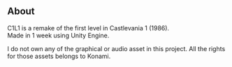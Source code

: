 ## About
C1L1 is a remake of the first level in Castlevania 1 (1986). </br>
Made in 1 week using Unity Engine. </br>

I do not own any of the graphical or audio asset in this project. All the rights for those assets belongs to Konami.

